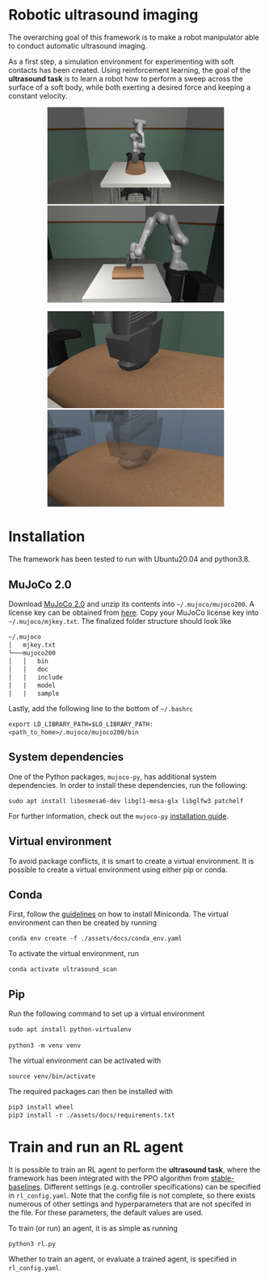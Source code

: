 # Robotic ultrasound imaging
The overarching goal of this framework is to make a robot manipulator able to conduct automatic ultrasound imaging. 

As a first step, a simulation environment for experimenting with soft contacts has been created. Using reinforcement learning, the goal of the **ultrasound task** is to learn a robot how to perform a sweep across the surface of a soft body, while both exerting a desired force and keeping a constant velocity.  

<p align="middle">
  <img src="assets/images/frontview.png" width="350" />
  <img src="assets/images/sideview.png" width="350" /> 
</p>
<p align="middle">
  <img src="assets/images/press_torso.png" width="350" />
  <img src="assets/images/press_torso_transparent.png" width="350" /> 
</p>


# Installation 
The framework has been tested to run with Ubuntu20.04 and python3.8. 
## MuJoCo 2.0
Download [MuJoCo 2.0](https://www.roboti.us/index.html) and unzip its contents into `~/.mujoco/mujoco200`.  A license key can be obtained from [here](https://www.roboti.us/license.html). Copy your MuJoCo license key into `~/.mujoco/mjkey.txt`. The finalized folder structure should look like

```
~/.mujoco
│   mjkey.txt   
└───mujoco200
│   │   bin
│   │   doc
│   │   include
|   |   model
|   |   sample
```
Lastly, add the following line to the bottom of `~/.bashrc`
```
export LD_LIBRARY_PATH=$LD_LIBRARY_PATH:<path_to_home>/.mujoco/mujoco200/bin
```

## System dependencies
One of the Python packages, `mujoco-py`, has additional system dependencies. In order to install these dependencies, run the following:
```
sudo apt install libosmesa6-dev libgl1-mesa-glx libglfw3 patchelf
```
For further information, check out the `mujoco-py` [installation guide](https://github.com/openai/mujoco-py).

## Virtual environment
To avoid package conflicts, it is smart to create a virtual environment. It is possible to create a virtual environment using either pip or conda.

## Conda
First, follow the [guidelines](https://docs.conda.io/projects/conda/en/latest/user-guide/install/linux.html) on how to install Miniconda. The virtual environment can then be created by running 
```
conda env create -f ./assets/docs/conda_env.yaml
```
To activate the virtual environment, run 
```
conda activate ultrasound_scan
```

## Pip
Run the following command to set up a virtual environment
```
sudo apt install python-virtualenv

python3 -m venv venv
```
The virtual environment can be activated with
```
source venv/bin/activate
```
The required packages can then be installed with 
```
pip3 install wheel  
pip3 install -r ./assets/docs/requirements.txt
```

# Train and run an RL agent
It is possible to train an RL agent to perform the **ultrasound task**, where the framework has been integrated with the PPO algorithm from [stable-baselines](https://github.com/DLR-RM/stable-baselines3). Different settings (e.g. controller specifications) can be specified in `rl_config.yaml`. Note that the config file is not complete, so there exists numerous of other settings and hyperparameters that are not specifed in the file. For these parameters, the default values are used. 

To train (or run) an agent, it is as simple as running
```
python3 rl.py
``` 
Whether to train an agent, or evaluate a trained agent, is specified in `rl_config.yaml`.
